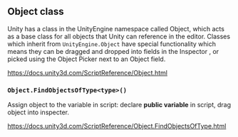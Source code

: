 ## Object class
Unity has a class in the UnityEngine namespace called Object, which acts as a base class for all objects that Unity can reference in the editor. Classes which inherit from `UnityEngine.Object` have special functionality which means they can be dragged and dropped into fields in the Inspector
, or picked using the Object Picker next to an Object field.


https://docs.unity3d.com/ScriptReference/Object.html

### `Object.FindObjectsOfType<type>()`

Assign object to the variable in script:
declare **public variable** in script, drag object into inspecter.

https://docs.unity3d.com/ScriptReference/Object.FindObjectsOfType.html

